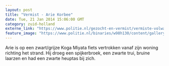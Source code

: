 ```yaml
---
layout: post
title: "Vermist - Arie Korbee"
date: Tue, 21 Jan 2014 15:06:00 GMT
category: zuid-holland
externe_link: "https://www.politie.nl/gezocht-en-vermist/vermiste-volwassenen/2014/januari/arie-korbee.html"
feature_image: "https://www.politie.nl/binaries/w98h130/content/gallery/politie/vermist/vermiste-volwassenen/2014/januari/arie-korbee.jpg"
---
```


Arie is op een zwart/grijze Koga Miyata  fiets vertrokken vanaf zijn woning richting het strand. Hij droeg een spijkerbroek, een zwarte trui, bruine laarzen en had een zwarte heuptas bij zich.
